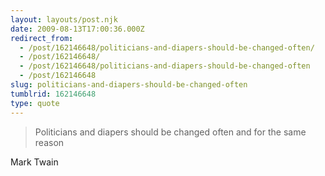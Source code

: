 ```yaml
---
layout: layouts/post.njk
date: 2009-08-13T17:00:36.000Z
redirect_from:
  - /post/162146648/politicians-and-diapers-should-be-changed-often/
  - /post/162146648/
  - /post/162146648/politicians-and-diapers-should-be-changed-often
  - /post/162146648
slug: politicians-and-diapers-should-be-changed-often
tumblrid: 162146648
type: quote
---
```

> Politicians and diapers should be changed often and for the same reason

Mark Twain

